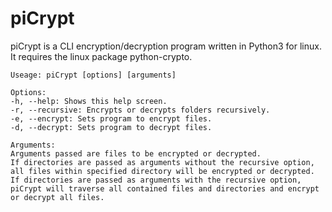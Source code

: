 # piCrypt
piCrypt is a CLI encryption/decryption program written in Python3 for linux.
It requires the linux package python-crypto.

	Useage: piCrypt [options] [arguments]

	Options:
	-h, --help: Shows this help screen.
	-r, --recursive: Encrypts or decrypts folders recursively.
	-e, --encrypt: Sets program to encrypt files.
	-d, --decrypt: Sets program to decrypt files.

	Arguments:
	Arguments passed are files to be encrypted or decrypted.
	If directories are passed as arguments without the recursive option,
	all files within specified directory will be encrypted or decrypted.
	If directories are passed as arguments with the recursive option,
	piCrypt will traverse all contained files and directories and encrypt or decrypt all files.
